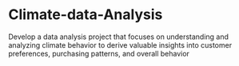 # Climate-data-Analysis
Develop a data analysis project that focuses on understanding and analyzing climate behavior to derive valuable insights into customer preferences, purchasing patterns, and overall behavior
